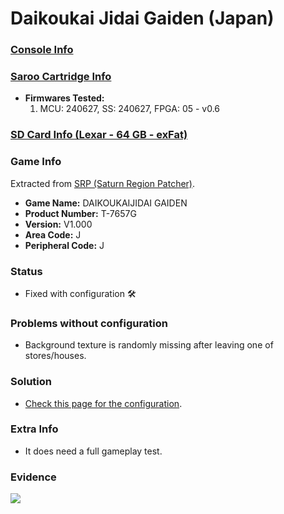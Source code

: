 # Daikoukai Jidai Gaiden (Japan)

### [Console Info](../../../../../Info/Consoles/VA13/README.md)

### [Saroo Cartridge Info](../../../../../Info/Cartridges/RetroGameParadiseStore/1.32F/README.md)

- <b>Firmwares Tested:</b>
  1. MCU: 240627, SS: 240627, FPGA: 05 - v0.6

### [SD Card Info (Lexar - 64 GB - exFat)](../../../../../Info/SdCards/Lexar/64GB/exfat/README.md)

### Game Info

Extracted from [SRP (Saturn Region Patcher)](https://segaxtreme.net/resources/saturn-region-patcher.81/download).

- <b>Game Name:</b> DAIKOUKAIJIDAI GAIDEN
- <b>Product Number:</b> T-7657G
- <b>Version:</b> V1.000
- <b>Area Code:</b> J
- <b>Peripheral Code:</b> J

### Status

- Fixed with configuration :hammer_and_wrench:

### Problems without configuration

- Background texture is randomly missing after leaving one of stores/houses.

### Solution

- [Check this page for the configuration](https://github.com/williamdsw/saroo-configuration-list/blob/master/Regions/Retails/Japan/T-7657G/README.md).

### Extra Info

- It does need a full gameplay test.

### Evidence

[![](https://img.youtube.com/vi/44T10UGKt48/0.jpg)](https://www.youtube.com/watch?v=44T10UGKt48)
